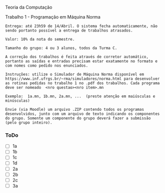 Teoria da Computação

Trabalho 1 - Programação em Máquina Norma

    Entrega: até 23h59 de 14/Abril. O sistema fecha automaticamente, não sendo portanto possível a entrega de trabalhos atrasados.
    
    Valor: 10% da nota do semestre.
    
    Tamanho do grupo: 4 ou 3 alunos, todos da Turma C.
    
    A correção dos trabalhos é feita através de corretor automático, portanto as saídas e entradas precisam estar exatamente no formato e com nomes como pedido nos enunciados.
    
    Instruções: utilize o Simulador de Máquina Norma disponível em https://www.inf.ufrgs.br/~rma/simuladores/norma.html para desenvolver as rotinas pedidas no trabalho 1 no .pdf dos trabalhos. Cada programa deve ser nomeado  <nro questao><nro item>.mn

    Exemplo:  1a.mn, 1b.mn, 2a.mn, ...  (preste atenção em maiúsculas e minúsculas)

    Envie (via Moodle) um arquivo .ZIP contendo todos os programas desenvolvidos, junto com um arquivo de texto indicando os componentes do grupo. Somente um componente do grupo deverá fazer a submissão (pelo grupo inteiro).

### ToDo

- [ ] 1a
- [ ] 1b
- [ ] 1c
- [ ] 1d
- [ ] 2a
- [ ] 2b
- [ ] 2c
- [ ] 3a
